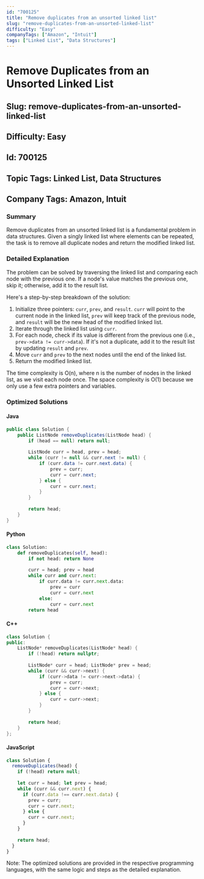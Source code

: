```yaml
---
id: "700125"
title: "Remove duplicates from an unsorted linked list"
slug: "remove-duplicates-from-an-unsorted-linked-list"
difficulty: "Easy"
companyTags: ["Amazon", "Intuit"]
tags: ["Linked List", "Data Structures"]
---
```


# Remove Duplicates from an Unsorted Linked List
## Slug: remove-duplicates-from-an-unsorted-linked-list
## Difficulty: Easy
## Id: 700125
## Topic Tags: Linked List, Data Structures
## Company Tags: Amazon, Intuit

### Summary
Remove duplicates from an unsorted linked list is a fundamental problem in data structures. Given a singly linked list where elements can be repeated, the task is to remove all duplicate nodes and return the modified linked list.

### Detailed Explanation
The problem can be solved by traversing the linked list and comparing each node with the previous one. If a node's value matches the previous one, skip it; otherwise, add it to the result list.

Here's a step-by-step breakdown of the solution:

1. Initialize three pointers: `curr`, `prev`, and `result`. `curr` will point to the current node in the linked list, `prev` will keep track of the previous node, and `result` will be the new head of the modified linked list.
2. Iterate through the linked list using `curr`.
3. For each node, check if its value is different from the previous one (i.e., `prev->data != curr->data`). If it's not a duplicate, add it to the result list by updating `result` and `prev`.
4. Move `curr` and `prev` to the next nodes until the end of the linked list.
5. Return the modified linked list.

The time complexity is O(n), where n is the number of nodes in the linked list, as we visit each node once. The space complexity is O(1) because we only use a few extra pointers and variables.

### Optimized Solutions

#### Java
```java
public class Solution {
    public ListNode removeDuplicates(ListNode head) {
        if (head == null) return null;
        
        ListNode curr = head, prev = head;
        while (curr != null && curr.next != null) {
            if (curr.data != curr.next.data) {
                prev = curr;
                curr = curr.next;
            } else {
                curr = curr.next;
            }
        }
        
        return head;
    }
}
```

#### Python
```python
class Solution:
    def removeDuplicates(self, head):
        if not head: return None
        
        curr = head; prev = head
        while curr and curr.next:
            if curr.data != curr.next.data:
                prev = curr
                curr = curr.next
            else:
                curr = curr.next
        return head
```

#### C++
```cpp
class Solution {
public:
    ListNode* removeDuplicates(ListNode* head) {
        if (!head) return nullptr;
        
        ListNode* curr = head; ListNode* prev = head;
        while (curr && curr->next) {
            if (curr->data != curr->next->data) {
                prev = curr;
                curr = curr->next;
            } else {
                curr = curr->next;
            }
        }
        
        return head;
    }
};
```

#### JavaScript
```javascript
class Solution {
  removeDuplicates(head) {
    if (!head) return null;
    
    let curr = head; let prev = head;
    while (curr && curr.next) {
      if (curr.data !== curr.next.data) {
        prev = curr;
        curr = curr.next;
      } else {
        curr = curr.next;
      }
    }
    
    return head;
  }
}
```

Note: The optimized solutions are provided in the respective programming languages, with the same logic and steps as the detailed explanation.
